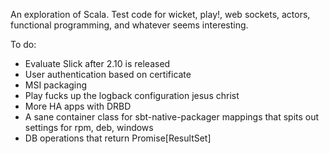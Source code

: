 An exploration of Scala. Test code for wicket, play!, web sockets, actors, functional programming, and whatever seems interesting.

To do:

- Evaluate Slick after 2.10 is released
- User authentication based on certificate
- MSI packaging
- Play fucks up the logback configuration jesus christ
- More HA apps with DRBD
- A sane container class for sbt-native-packager mappings that spits out settings for rpm, deb, windows
- DB operations that return Promise[ResultSet]